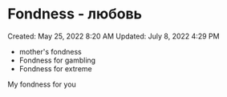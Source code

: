 # Fondness - любовь

Created: May 25, 2022 8:20 AM
Updated: July 8, 2022 4:29 PM

- mother's fondness
- Fondness for gambling
- Fondness for extreme

My fondness for you